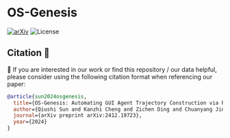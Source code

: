 # OS-Genesis

[![arXiv](https://img.shields.io/badge/arXiv-2412.19723-b31b1b.svg)](https://arxiv.org/abs/2412.19723) 
![License](https://img.shields.io/badge/License-MIT-blue)








## Citation 📖

🫶 If you are interested in our work or find this repository / our data helpful, please consider using the following citation format when referencing our paper:

```bibtex
@article{sun2024osgenesis,
  title={OS-Genesis: Automating GUI Agent Trajectory Construction via Reverse Task Synthesis},
  author={Qiushi Sun and Kanzhi Cheng and Zichen Ding and Chuanyang Jin and Yian Wang and Fangzhi Xu and Zhenyu Wu and Chengyou Jia and Liheng Chen and Zhoumianze Liu and Ben Kao and Guohao Li and Junxian He and Yu Qiao and Zhiyong Wu},
  journal={arXiv preprint arXiv:2412.19723},
  year={2024}
}
```